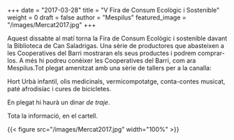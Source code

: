 +++
date = "2017-03-28"
title = "V Fira de Consum Ecològic i Sostenible"
weight = 0
draft = false
author = "Mespilus"
featured_image = "/images/Mercat2017.jpg"
+++

Aquest dissabte al matí torna la Fira de Consum Ecològic i sostenible davant la Biblioteca de Can Saladrigas. Una sèrie de productores que abasteixen a les Cooperatives del Barri mostraran els seus productes i podrem comprar-los. A més hi podreu conèixer les Cooperatives del Barri, com ara Mespilus.Tot plegat amenitzat amb una sèrie de tallers per a la canalla:

Hort Urbà infantil, olis medicinals, vermicompotatge, conta-contes musicat, paté afrodisíac i cures de bicicletes.

En plegat hi haurà un dinar _de traje_.

Tota la informació, en el cartell.

{{< figure src="/images/Mercat2017.jpg" width="100%" >}}